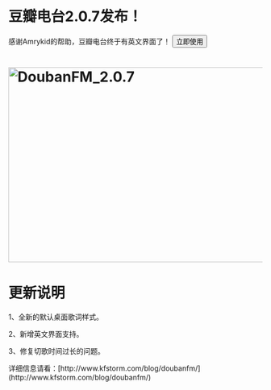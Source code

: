 # 豆瓣电台2.0.7发布！

<form action="http://doubanfmcloud.sinaapp.com/publish/doubanfm.application"> <p>感谢Amrykid的帮助，豆瓣电台终于有英文界面了！

<input type="submit" value="立即使用"> 

# [<img title="DoubanFM_2.0.7" style="border-top: 0px; border-right: 0px; background-image: none; border-bottom: 0px; padding-top: 0px; padding-left: 0px; border-left: 0px; display: inline; padding-right: 0px" border="0" alt="DoubanFM_2.0.7" src="http://up.kfstorm.com/blog/images/2.0.7_11A5A/DoubanFM_2.0.7_thumb.jpg" width="644" height="387">](http://up.kfstorm.com/blog/images/2.0.7_11A5A/DoubanFM_2.0.7.jpg)

# 更新说明

1、全新的默认桌面歌词样式。

2、新增英文界面支持。

3、修复切歌时间过长的问题。

 <p>详细信息请看：[http://www.kfstorm.com/blog/doubanfm/](http://www.kfstorm.com/blog/doubanfm/)
